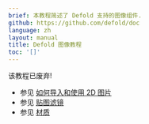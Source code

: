 ```yaml
---
brief: 本教程简述了 Defold 支持的图像组件.
github: https://github.com/defold/doc
language: zh
layout: manual
title: Defold 图像教程
toc: '[]'
---
```


该教程已废弃!

* 参见 [如何导入和使用 2D 图片](/zh/manuals/importing-graphics)
* 参见 [贴图滤镜](/zh/manuals/texture-filtering)
* 参见 [材质](/zh/manuals/material)